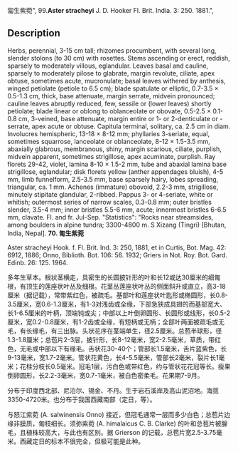 匐生紫菀",
99.**Aster stracheyi** J. D. Hooker Fl. Brit. India. 3: 250. 1881.",

## Description
Herbs, perennial, 3-15 cm tall; rhizomes procumbent, with several long, slender stolons (to 30 cm) with rosettes. Stems ascending or erect, reddish, sparsely to moderately villous, eglandular. Leaves basal and cauline, sparsely to moderately pilose to glabrate, margin revolute, ciliate, apex obtuse, sometimes acute, mucronulate; basal leaves withered by anthesis, winged petiolate (petiole to 6.5 cm); blade spatulate or elliptic, 0.7-3.5 × 0.5-1.3 cm, thick, base attenuate, margin serrate, midvein pronounced; cauline leaves abruptly reduced, few, sessile or (lower leaves) shortly petiolate; blade linear or oblong to oblanceolate or obovate, 0.5-2.5 × 0.1-0.8 cm, 3-veined, base attenuate, margin entire or 1- or 2-denticulate or -serrate, apex acute or obtuse. Capitula terminal, solitary, ca. 2.5 cm in diam. Involucres hemispheric, 13-18 × 8-12 mm; phyllaries 3-seriate, equal, sometimes squarrose, lanceolate or oblanceolate, 8-12 × 1.5-3.5 mm, abaxially glabrous, membranous, shiny, margin scarious, ciliate, purplish, midvein apparent, sometimes strigillose, apex acuminate, purplish. Ray florets 29-42, violet, lamina 8-10 × 1.5-2 mm, tube and abaxial lamina base strigillose, eglandular; disk florets yellow (anther appendages bluish), 4-5 mm, limb funnelform, 2.5-3.5 mm, base sparsely hairy, lobes spreading, triangular, ca. 1 mm. Achenes (immature) obovoid, 2.2-3 mm, strigillose, minutely stipitate glandular, 2-ribbed. Pappus 3- or 4-seriate, white or whitish; outermost series of narrow scales, 0.3-0.8 mm; outer bristles slender, 3.5-4 mm; inner bristles 5.5-6 mm, acute; innermost bristles 6-6.5 mm, clavate. Fl. and fr. Jul-Sep.
  "Statistics": "Rocks near streamsides, among boulders in alpine tundra; 3300-4800 m. S Xizang (Tingri) [Bhutan, India, Nepal].
**70. 匍生紫菀**

Aster stracheyi Hook. f. Fl. Brit. Ind. 3: 250, 1881, et in Curtis, Bot. Mag. 42: 6912, 1886; Onno, Biblioth. Bot. 106: 56. 1932; Griers in Not. Roy. Bot. Gard. Edinb. 26: 125. 1964.

多年生草本。根状茎横走，具密生的长圆披针形的叶和长12或达30厘米的细匍根，有顶生的莲座状叶丛及细根。花茎丛莲座状叶丛的侧面斜升或直立，高3-18厘米（据记载），常带紫红色，被疏毛。基部叶和莲座状叶匙形或椭圆形，长0.8-3.5厘米，宽0.6-1.3厘米，有1-3对浅齿或全缘，下部急狭成具翅的而基部宽大、长1-6.5厘米的叶柄，顶端钝或尖；中部以上叶倒卵圆形、长圆形或线形，长0.5-2厘米，宽0.2-0.8厘米，有1-2齿或全缘，有短柄或无柄；全部叶两面被疏毛或无毛，有长缘毛，有三出脉。头状花序在茎端单生，径2.5厘米。总苞半球形，径1.3-1.8厘米；总苞片2-3层，披针形，长8-12毫米，宽2-2.5毫米，草质，带红色，无毛或中部以下有缘毛。舌状花30-40个；管部长1.5毫米，舌片蓝紫色，长9-13毫米，宽1.7-2毫米。管状花黄色，长4-5.5毫米，管部长2毫米，裂片长1毫米；花柱分枝长0.5毫米。冠毛1层，污白色或带红色，约与管状花花冠等长。瘦果倒卵圆形，长2.2-3毫米，宽0.7-1毫米，被白色密柔毛。花果期7-9月。

分布于印度西北部、尼泊尔、锡金、不丹。生于岩石溪岸及高山泥沼地。海拔3350-4720米。也分布于我国西藏南部（定日，等）。

与怒江紫菀 (A. salwinensis Onno) 接近，但冠毛通常一层而多少白色；总苞片边缘非膜质，匍枝细长。须弥紫菀 (A. himalaicus C. B. Clarke) 的叶和总苞片被腺毛，且植株较高大，与此也有区别。据 Grierson 的记载，总苞片宽2.5-3.75毫米。西藏定日的标本不很完全，但极可能是此种。
